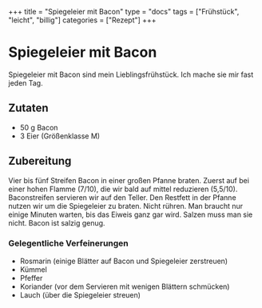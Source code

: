 +++
title = "Spiegeleier mit Bacon"
type = "docs"
tags = ["Frühstück", "leicht", "billig"]
categories = ["Rezept"]
+++

# Spiegeleier mit Bacon

Spiegeleier mit Bacon sind mein Lieblingsfrühstück. Ich mache sie mir fast jeden Tag.

## Zutaten

* 50 g Bacon
* 3 Eier (Größenklasse M)

## Zubereitung

Vier bis fünf Streifen Bacon in einer großen Pfanne braten. Zuerst auf bei einer hohen Flamme (7/10), die wir bald auf mittel reduzieren (5,5/10). Baconstreifen servieren wir auf den Teller. Den Restfett in der Pfanne nutzen wir um die Spiegeleier zu braten. Nicht rühren. Man braucht nur einige Minuten warten, bis das Eiweis ganz gar wird. Salzen muss man sie nicht. Bacon ist salzig genug.

### Gelegentliche Verfeinerungen

* Rosmarin (einige Blätter auf Bacon und Spiegeleier zerstreuen)
* Kümmel
* Pfeffer
* Koriander (vor dem Servieren mit wenigen Blättern schmücken)
* Lauch (über die Spiegeleier streuen)
